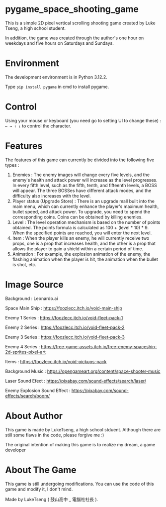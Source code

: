 # pygame_space_shooting_game

This is a simple 2D pixel vertical scrolling shooting game created by Luke Tseng, a high school student. 

In addition, the game was created through the author's one hour on weekdays and five hours on Saturdays and Sundays.

# Environment

The development environment is in Python 3.12.2.

Type `pip install pygame` in cmd to install pygame.

# Control

Using your mouse or keyboard (you need go to setting UI to change these) : `← → ↑ ↓` to control the character.

# Features

The features of this game can currently be divided into the following five types :

1. Enemies : The enemy images will change every five levels, and the enemy's health and attack power will increase as the level progresses. In every fifth level, such as the fifth, tenth, and fifteenth levels, a BOSS will appear. The three BOSSes have different attack modes, and the difficulty also increases with the level.
2. Player status (Upgrade Store) : There is an upgrade mall built into the main menu, which can currently enhance the player's maximum health, bullet speed, and attack power. To upgrade, you need to spend the corresponding coins. Coins can be obtained by killing enemies.
3. Level : The level operation mechanism is based on the number of points obtained. The points formula is calculated as 100 + (level * 10) * 9. When the specified points are reached, you will enter the next level.
4. Item : When the player kills an enemy, he will currently receive two props, one is a prop that increases health, and the other is a prop that allows the player to gain a shield within a certain period of time.
5. Animation : For example, the explosion animation of the enemy, the flashing animation when the player is hit, the animation when the bullet is shot, etc.

# Image Source

Background : Leonardo.ai

Space Main Ship : https://foozlecc.itch.io/void-main-ship

Enemy 1 Series : https://foozlecc.itch.io/void-fleet-pack-1

Enemy 2 Series : https://foozlecc.itch.io/void-fleet-pack-2

Enemy 3 Series : https://foozlecc.itch.io/void-fleet-pack-3

Enemy 4 Series : https://free-game-assets.itch.io/free-enemy-spaceship-2d-sprites-pixel-art

Items : https://foozlecc.itch.io/void-pickups-pack

Background Music : https://opengameart.org/content/space-shooter-music

Laser Sound Efect : https://pixabay.com/sound-effects/search/laser/

Enemy Explosion Sound Effect : https://pixabay.com/sound-effects/search/boom/

# About Author

This game is made by LukeTseng, a high school stduent. Although there are still some flaws in the code, please forgive me :) 

The original intention of making this game is to realize my dream, a game developer

# About The Game

This game is still undergoing modifications. You can use the code of this game and modify it, I don't mind.

Made by LukeTseng ( 鼓山高中 _ 電腦社社長 ).
